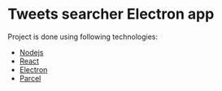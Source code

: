 # Tweets searcher Electron app

Project is done using following technologies: 
* [Nodejs](https://nodejs.org/) 
* [React](https://es.reactjs.org/)
* [Electron](https://www.electronjs.org/)
* [Parcel](https://parceljs.org/)
